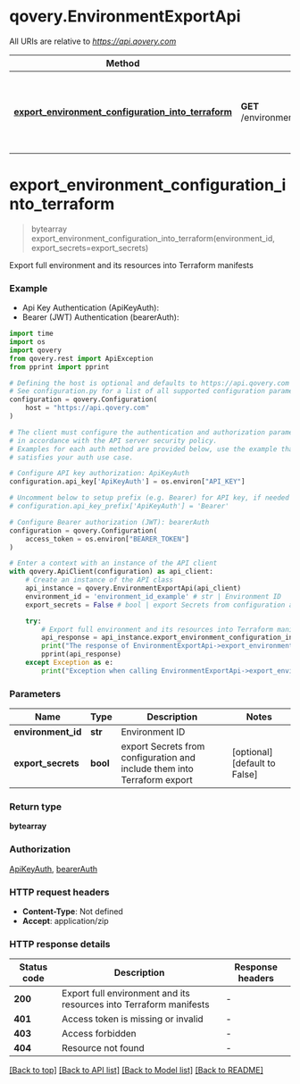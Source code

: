 # qovery.EnvironmentExportApi

All URIs are relative to *https://api.qovery.com*

Method | HTTP request | Description
------------- | ------------- | -------------
[**export_environment_configuration_into_terraform**](EnvironmentExportApi.md#export_environment_configuration_into_terraform) | **GET** /environment/{environmentId}/terraformExport | Export full environment and its resources into Terraform manifests


# **export_environment_configuration_into_terraform**
> bytearray export_environment_configuration_into_terraform(environment_id, export_secrets=export_secrets)

Export full environment and its resources into Terraform manifests

### Example

* Api Key Authentication (ApiKeyAuth):
* Bearer (JWT) Authentication (bearerAuth):
```python
import time
import os
import qovery
from qovery.rest import ApiException
from pprint import pprint

# Defining the host is optional and defaults to https://api.qovery.com
# See configuration.py for a list of all supported configuration parameters.
configuration = qovery.Configuration(
    host = "https://api.qovery.com"
)

# The client must configure the authentication and authorization parameters
# in accordance with the API server security policy.
# Examples for each auth method are provided below, use the example that
# satisfies your auth use case.

# Configure API key authorization: ApiKeyAuth
configuration.api_key['ApiKeyAuth'] = os.environ["API_KEY"]

# Uncomment below to setup prefix (e.g. Bearer) for API key, if needed
# configuration.api_key_prefix['ApiKeyAuth'] = 'Bearer'

# Configure Bearer authorization (JWT): bearerAuth
configuration = qovery.Configuration(
    access_token = os.environ["BEARER_TOKEN"]
)

# Enter a context with an instance of the API client
with qovery.ApiClient(configuration) as api_client:
    # Create an instance of the API class
    api_instance = qovery.EnvironmentExportApi(api_client)
    environment_id = 'environment_id_example' # str | Environment ID
    export_secrets = False # bool | export Secrets from configuration and include them into Terraform export (optional) (default to False)

    try:
        # Export full environment and its resources into Terraform manifests
        api_response = api_instance.export_environment_configuration_into_terraform(environment_id, export_secrets=export_secrets)
        print("The response of EnvironmentExportApi->export_environment_configuration_into_terraform:\n")
        pprint(api_response)
    except Exception as e:
        print("Exception when calling EnvironmentExportApi->export_environment_configuration_into_terraform: %s\n" % e)
```



### Parameters

Name | Type | Description  | Notes
------------- | ------------- | ------------- | -------------
 **environment_id** | **str**| Environment ID | 
 **export_secrets** | **bool**| export Secrets from configuration and include them into Terraform export | [optional] [default to False]

### Return type

**bytearray**

### Authorization

[ApiKeyAuth](../README.md#ApiKeyAuth), [bearerAuth](../README.md#bearerAuth)

### HTTP request headers

 - **Content-Type**: Not defined
 - **Accept**: application/zip

### HTTP response details
| Status code | Description | Response headers |
|-------------|-------------|------------------|
**200** | Export full environment and its resources into Terraform manifests |  -  |
**401** | Access token is missing or invalid |  -  |
**403** | Access forbidden |  -  |
**404** | Resource not found |  -  |

[[Back to top]](#) [[Back to API list]](../README.md#documentation-for-api-endpoints) [[Back to Model list]](../README.md#documentation-for-models) [[Back to README]](../README.md)

